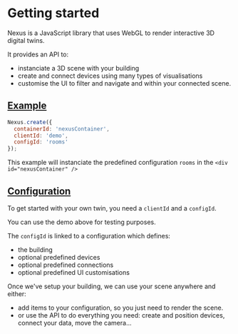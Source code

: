 # Getting started

Nexus is a JavaScript library that uses WebGL to render interactive 3D digital twins.

It provides an API to:

- instanciate a 3D scene with your building
- create and connect devices using many types of visualisations
- customise the UI to filter and navigate and within your connected scene.

## [Example](#example)

```js
Nexus.create({
  containerId: 'nexusContainer',
  clientId: 'demo',
  configId: 'rooms'
});
```

This example will instanciate the predefined configuration `rooms` in the `<div id="nexusContainer" />`

## [Configuration](#configuration)

To get started with your own twin, you need a `clientId` and a `configId`.

You can use the demo above for testing purposes.

The `configId` is linked to a configuration which defines:

- the building
- optional predefined devices
- optional predefined connections
- optional predefined UI customisations

Once we've setup your building, we can use your scene anywhere and either:

- add items to your configuration, so you just need to render the scene.
- or use the API to do everything you need: create and position devices, connect your data, move the camera...

